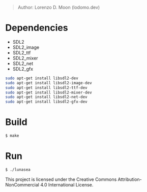 > Author: Lorenzo D. Moon (lodomo.dev)

# Dependencies
- SDL2
- SDL2_image 
- SDL2_ttf
- SDL2_mixer
- SDL2_net
- SDL2_gfx
```bash
sudo apt-get install libsdl2-dev 
sudo apt-get install libsdl2-image-dev 
sudo apt-get install libsdl2-ttf-dev 
sudo apt-get install libsdl2-mixer-dev
sudo apt-get install libsdl2-net-dev
sudo apt-get install libsdl2-gfx-dev
```

# Build
```bash
$ make
```

# Run
```bash
$ ./lunasea
```

This project is licensed under the Creative Commons Attribution-NonCommercial 4.0 International License.

